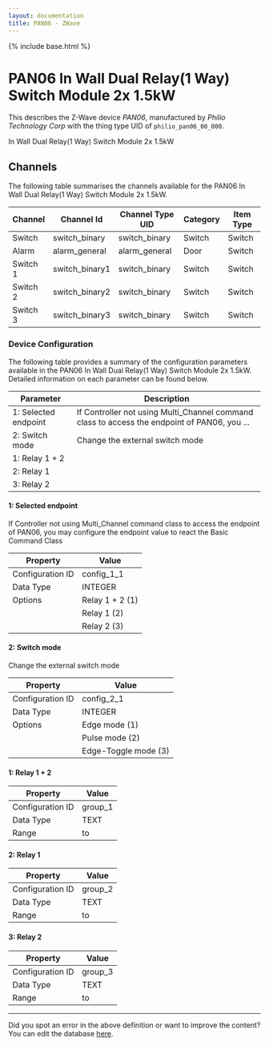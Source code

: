 ```yaml
---
layout: documentation
title: PAN06 - ZWave
---
```


{% include base.html %}

# PAN06 In Wall Dual Relay(1 Way) Switch Module 2x 1.5kW

This describes the Z-Wave device *PAN06*, manufactured by *Philio Technology Corp* with the thing type UID of ```philio_pan06_00_000```. 

In Wall Dual Relay(1 Way) Switch Module 2x 1.5kW


## Channels
The following table summarises the channels available for the PAN06 In Wall Dual Relay(1 Way) Switch Module 2x 1.5kW.

| Channel | Channel Id | Channel Type UID | Category | Item Type |
|---------|------------|------------------|----------|-----------|
| Switch | switch_binary | switch_binary | Switch | Switch |
| Alarm | alarm_general | alarm_general | Door | Switch |
| Switch 1 | switch_binary1 | switch_binary | Switch | Switch |
| Switch 2 | switch_binary2 | switch_binary | Switch | Switch |
| Switch 3 | switch_binary3 | switch_binary | Switch | Switch |


### Device Configuration
The following table provides a summary of the configuration parameters available in the PAN06 In Wall Dual Relay(1 Way) Switch Module 2x 1.5kW.
Detailed information on each parameter can be found below.

| Parameter   | Description |
|-------------|-------------|
| 1: Selected endpoint | If Controller not using Multi\_Channel command class to access the endpoint of PAN06, you ... |
| 2: Switch mode | Change the external switch mode |
| 1: Relay 1 + 2 |  |
| 2: Relay 1 |  |
| 3: Relay 2 |  |


#### 1: Selected endpoint

If Controller not using Multi\_Channel command class to access the endpoint of PAN06, you may configure the endpoint value to react the Basic Command Class


| Property         | Value    |
|------------------|----------|
| Configuration ID | config_1_1 |
| Data Type        | INTEGER || Default Value | 1 |
| Options | Relay 1 + 2 (1) |
|  | Relay 1 (2) |
|  | Relay 2 (3) |


#### 2: Switch mode

Change the external switch mode


| Property         | Value    |
|------------------|----------|
| Configuration ID | config_2_1 |
| Data Type        | INTEGER || Default Value | 1 |
| Options | Edge mode (1) |
|  | Pulse mode (2) |
|  | Edge-Toggle mode (3) |


#### 1: Relay 1 + 2


| Property         | Value    |
|------------------|----------|
| Configuration ID | group_1 |
| Data Type        | TEXT |
| Range |  to  |


#### 2: Relay 1


| Property         | Value    |
|------------------|----------|
| Configuration ID | group_2 |
| Data Type        | TEXT |
| Range |  to  |


#### 3: Relay 2


| Property         | Value    |
|------------------|----------|
| Configuration ID | group_3 |
| Data Type        | TEXT |
| Range |  to  |


---

Did you spot an error in the above definition or want to improve the content?
You can edit the database [here](http://www.cd-jackson.com/index.php/zwave/zwave-device-database/zwave-device-list/devicesummary/173).
